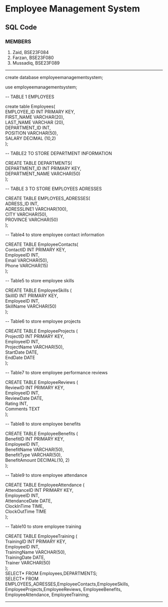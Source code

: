 # Employee Management System
## SQL Code
### MEMBERS
1) Zaid, BSE23F084
2) Farzan, BSE23F080
3) Mussadiq, BSE23F089

---
create database employeemanagementsystem;

use employeemanagementsystem;

-- TABLE 1 EMPLOYEES

create table Employees(\
EMPLOYEE_ID INT PRIMARY KEY,\
FIRST_NAME VARCHAR(20),\
LAST_NAME VARCHAR (20),\
DEPARTMENT_ID INT,\
POSITION VARCHAR(50),\
SALARY DECIMAL (10,2)\
);

-- TABLE2 TO STORE DEPARTMENT INFORMATION

CREATE TABLE DEPARTMENTS(\
DEPARTMENT_ID INT PRIMARY KEY,\
DEPARTMENT_NAME VARCHAR(50)\
);

-- TABLE 3 TO STORE EMPLOYEES ADRESSES

CREATE TABLE EMPLOYEES_ADRESSES(\
ADRESS_ID INT,\
ADRESSLINE1 VARCHAR(100),\
CITY VARCHAR(50),\
PROVINCE VARCHAR(50)\
);

-- Table4 to store employee contact information

CREATE TABLE EmployeeContacts(\
    ContactID INT PRIMARY KEY,\
    EmployeeID INT,\
    Email VARCHAR(50),\
    Phone VARCHAR(15)\
);

-- Table5 to store employee skills

CREATE TABLE EmployeeSkills (\
    SkillID INT PRIMARY KEY,\
    EmployeeID INT,\
    SkillName VARCHAR(50)\
);

-- Table6 to store employee projects

CREATE TABLE EmployeeProjects (\
    ProjectID INT PRIMARY KEY,\
    EmployeeID INT,\
    ProjectName VARCHAR(50),\
    StartDate DATE,\
    EndDate DATE\
);

-- Table7 to store employee performance reviews

CREATE TABLE EmployeeReviews (\
    ReviewID INT PRIMARY KEY,\
    EmployeeID INT,\
    ReviewDate DATE,\
    Rating INT,\
    Comments TEXT\
);

-- Table8 to store employee benefits

CREATE TABLE EmployeeBenefits (\
    BenefitID INT PRIMARY KEY,\
    EmployeeID INT,\
    BenefitName VARCHAR(50),\
    BenefitType VARCHAR(50),\
    BenefitAmount DECIMAL(10, 2)\
);

-- Table9 to store employee attendance

CREATE TABLE EmployeeAttendance (\
    AttendanceID INT PRIMARY KEY,\
    EmployeeID INT,\
    AttendanceDate DATE,\
    ClockInTime TIME,\
    ClockOutTime TIME\
);

-- Table10 to store employee training

CREATE TABLE EmployeeTraining (\
    TrainingID INT PRIMARY KEY,\
    EmployeeID INT,\
    TrainingName VARCHAR(50),\
    TrainingDate DATE,\
    Trainer VARCHAR(50)\
);\
SELECT* FROM Employees,DEPARTMENTS;\
SELECT* FROM EMPLOYEES_ADRESSES,EmployeeContacts,EmployeeSkills,\
EmployeeProjects,EmployeeReviews, EmployeeBenefits, EmployeeAttendance, EmployeeTraining;

---
